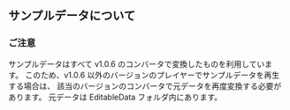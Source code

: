 ## サンプルデータについて

### ご注意

サンプルデータはすべて v1.0.6 のコンバータで変換したものを利用しています。
このため、v1.0.6 以外のバージョンのプレイヤーでサンプルデータを再生する場合は、
該当のバージョンのコンバータで元データを再度変換する必要があります。
元データは EditableData フォルダ内にあります。
